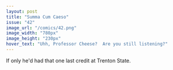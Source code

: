```yaml
---
layout: post
title: "Summa Cum Caeso"
issue: "42"
image_url: "/comics/42.png"
image_width: "780px"
image_height: "230px"
hover_text: "Uhh, Professor Cheese?  Are you still listening?"
---
```

If only he'd had that one last credit at Trenton State.
